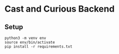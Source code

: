 # Cast and Curious Backend

## Setup

```
python3 -m venv env
source env/bin/activate
pip install -r requirements.txt
```
